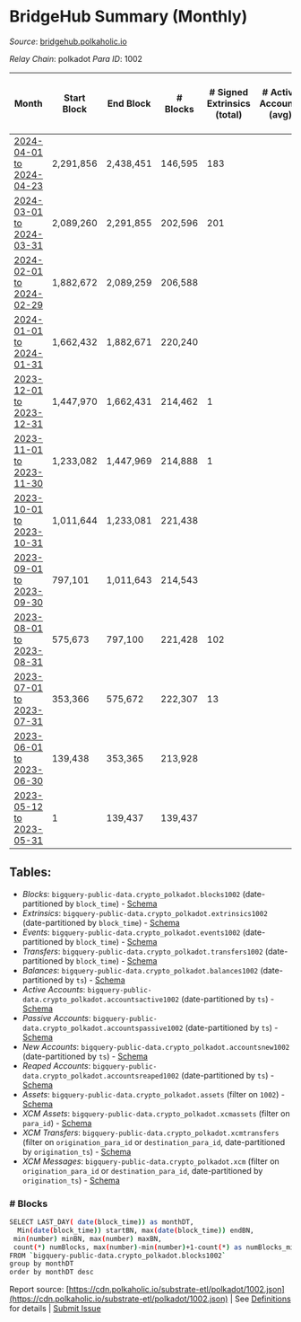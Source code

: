 # BridgeHub Summary (Monthly)

_Source_: [bridgehub.polkaholic.io](https://bridgehub.polkaholic.io)

*Relay Chain*: polkadot
*Para ID*: 1002



| Month | Start Block | End Block | # Blocks | # Signed Extrinsics (total) | # Active Accounts (avg) | # Addresses with Balances (max) | Issues |
| ----- | ----------- | --------- | -------- | --------------------------- | ----------------------- | ------------------------------- | ------ |
| [2024-04-01 to 2024-04-23](/polkadot/1002-bridgehub/2024-04-30.md) | 2,291,856 | 2,438,451 | 146,595 | 183 |  | 35 | - 1 (0.00%) |   
| [2024-03-01 to 2024-03-31](/polkadot/1002-bridgehub/2024-03-31.md) | 2,089,260 | 2,291,855 | 202,596 | 201 |  | 28 | -   |   
| [2024-02-01 to 2024-02-29](/polkadot/1002-bridgehub/2024-02-29.md) | 1,882,672 | 2,089,259 | 206,588 |  |  | 19 | -   |   
| [2024-01-01 to 2024-01-31](/polkadot/1002-bridgehub/2024-01-31.md) | 1,662,432 | 1,882,671 | 220,240 |  |  | 19 | -   |   
| [2023-12-01 to 2023-12-31](/polkadot/1002-bridgehub/2023-12-31.md) | 1,447,970 | 1,662,431 | 214,462 | 1 |  | 19 | -   |   
| [2023-11-01 to 2023-11-30](/polkadot/1002-bridgehub/2023-11-30.md) | 1,233,082 | 1,447,969 | 214,888 | 1 |  | 17 | -   |   
| [2023-10-01 to 2023-10-31](/polkadot/1002-bridgehub/2023-10-31.md) | 1,011,644 | 1,233,081 | 221,438 |  |  | 17 | -   |   
| [2023-09-01 to 2023-09-30](/polkadot/1002-bridgehub/2023-09-30.md) | 797,101 | 1,011,643 | 214,543 |  |  | 17 | -   |   
| [2023-08-01 to 2023-08-31](/polkadot/1002-bridgehub/2023-08-31.md) | 575,673 | 797,100 | 221,428 | 102 |  | 17 | -   |   
| [2023-07-01 to 2023-07-31](/polkadot/1002-bridgehub/2023-07-31.md) | 353,366 | 575,672 | 222,307 | 13 |  | 10 | -   |   
| [2023-06-01 to 2023-06-30](/polkadot/1002-bridgehub/2023-06-30.md) | 139,438 | 353,365 | 213,928 |  |  | 1 | -   |   
| [2023-05-12 to 2023-05-31](/polkadot/1002-bridgehub/2023-05-31.md) | 1 | 139,437 | 139,437 |  |  |  | -   |   

## Tables:

* _Blocks_: `bigquery-public-data.crypto_polkadot.blocks1002` (date-partitioned by `block_time`) - [Schema](/schema/balances.json)
* _Extrinsics_: `bigquery-public-data.crypto_polkadot.extrinsics1002` (date-partitioned by `block_time`) - [Schema](/schema/extrinsics.json)
* _Events_: `bigquery-public-data.crypto_polkadot.events1002` (date-partitioned by `block_time`) - [Schema](/schema/events.json)
* _Transfers_: `bigquery-public-data.crypto_polkadot.transfers1002` (date-partitioned by `block_time`) - [Schema](/schema/transfers.json)
* _Balances_: `bigquery-public-data.crypto_polkadot.balances1002` (date-partitioned by `ts`) - [Schema](/schema/balances.json)
* _Active Accounts_: `bigquery-public-data.crypto_polkadot.accountsactive1002` (date-partitioned by `ts`) - [Schema](/schema/accountsactive.json)
* _Passive Accounts_: `bigquery-public-data.crypto_polkadot.accountspassive1002` (date-partitioned by `ts`) - [Schema](/schema/accountspassive.json)
* _New Accounts_: `bigquery-public-data.crypto_polkadot.accountsnew1002` (date-partitioned by `ts`) - [Schema](/schema/accountsnew.json)
* _Reaped Accounts_: `bigquery-public-data.crypto_polkadot.accountsreaped1002` (date-partitioned by `ts`) - [Schema](/schema/accountsreaped.json)
* _Assets_: `bigquery-public-data.crypto_polkadot.assets` (filter on `1002`) - [Schema](/schema/assets.json)
* _XCM Assets_: `bigquery-public-data.crypto_polkadot.xcmassets` (filter on `para_id`) - [Schema](/schema/xcmassets.json)
* _XCM Transfers_: `bigquery-public-data.crypto_polkadot.xcmtransfers` (filter on `origination_para_id` or `destination_para_id`, date-partitioned by `origination_ts`) - [Schema](/schema/xcmtransfers.json)
* _XCM Messages_: `bigquery-public-data.crypto_polkadot.xcm` (filter on `origination_para_id` or `destination_para_id`, date-partitioned by `origination_ts`) - [Schema](/schema/xcm.json)

### # Blocks
```bash
SELECT LAST_DAY( date(block_time)) as monthDT,
  Min(date(block_time)) startBN, max(date(block_time)) endBN, 
 min(number) minBN, max(number) maxBN, 
 count(*) numBlocks, max(number)-min(number)+1-count(*) as numBlocks_missing 
FROM `bigquery-public-data.crypto_polkadot.blocks1002` 
group by monthDT 
order by monthDT desc
```


Report source: [https://cdn.polkaholic.io/substrate-etl/polkadot/1002.json](https://cdn.polkaholic.io/substrate-etl/polkadot/1002.json) | See [Definitions](/DEFINITIONS.md) for details | [Submit Issue](https://github.com/colorfulnotion/substrate-etl/issues)
